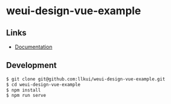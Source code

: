 # weui-design-vue-example

## Links

- [Documentation](https://llkui.github.io/weui-design-vue/#/introduce)

## Development

```bash
$ git clone git@github.com:llkui/weui-design-vue-example.git
$ cd weui-design-vue-example
$ npm install
$ npm run serve
```